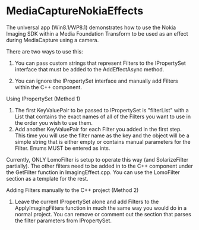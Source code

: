 MediaCaptureNokiaEffects
========================

The universal app (Win8.1/WP8.1) demonstrates how to use the Nokia Imaging SDK within a Media Foundation Transform to be used as an effect during MediaCapture using a camera.

There are two ways to use this:

1.  You can pass custom strings that represent Filters to the IPropertySet interface that must be added to the AddEffectAsync method.

2.  You can ignore the IPropertySet interface and manually add Filters within the C++ component.  




Using IPropertySet (Method 1)

1.  The first KeyValuePair to be passed to IPropertySet is "filterList" with a List<string> that contains the exact names of all of the Filters you want to use in the order you wish to use them.  
2.  Add another KeyValuePair for each Filter you added in the first step.  This time you will use the filter name as the key and the object will be a simple string that is either empty or contains manual parameters for the Filter.  Enums MUST be entered as ints.

Currently, ONLY LomoFilter is setup to operate this way (and SolarizeFilter partially).  The other filters need to be added in to the C++ component under the GetFilter function in ImagingEffect.cpp.  You can use the LomoFilter section as a template for the rest.


Adding Filters manually to the C++ project (Method 2)

1. Leave the current IPropertySet alone and add Filters to the ApplyImagingFilters function in much the same way you would do in a normal project.  You can remove or comment out the section that parses the filter parameters from IPropertySet.
